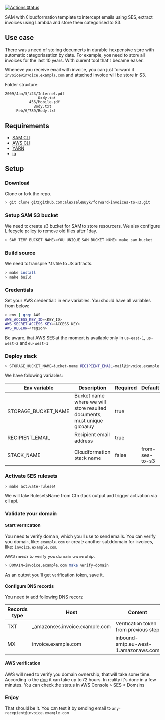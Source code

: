 [![Actions Status](https://github.com/alexzelenuyk/forward-invoice-to-s3/workflows/lambda/badge.svg)](https://github.com/alexzelenuyk/forward-invoice-to-s3/actions)

SAM with Cloudformation template to intercept emails using SES, extract invoices using Lambda and store them categorised to S3.

## Use case

There was a need of storing documents in durable inexpensive store with automatic categoriasation by date.
For example, you need to store all invoices for the last 10 years.
With current tool that's became easier.

Wheneve you receive email with invoice, you can just forward it `invoice@invoice.example.com` and attached invoice will be store in S3.

Folder structure:

```
2009/Jan/5/i23/Internet.pdf
               Body.txt
           456/Mobile.pdf
             Body.txt
     Feb/6/789/Body.txt
```

## Requirements

- [SAM CLI](https://docs.aws.amazon.com/serverless-application-model/latest/developerguide/serverless-sam-cli-install.html)
- [AWS CLI](https://docs.aws.amazon.com/cli/latest/userguide/cli-chap-install.html)
- [YARN](https://yarnpkg.com/lang/en/docs/install/#mac-stable)
- [jq](https://stedolan.github.io/jq/)

## Setup

### Download

Clone or fork the repo.

```bash
> git clone git@github.com:alexzelenuyk/forward-invoices-to-s3.git
```

### Setup SAM S3 bucket

We need to create s3 bucket for SAM to store resourcers.
We also configure Lifecycle policy to remove old files after 1day.

```bash
> SAM_TEMP_BUCKET_NAME=<YOU_UNIQUE_SAM_BUCKET_NAME> make sam-bucket
```

### Build source

We need to transpile \*.ts file to JS artifacts.

```bash
> make install
> make build
```

### Credentials

Set your AWS credentials in env variables.
You should have all variables from below:

```bash
> env | grep AWS
AWS_ACCESS_KEY_ID=<KEY_ID>
AWS_SECRET_ACCESS_KEY=<ACCESS_KEY>
AWS_REGION=<region>
```

Be aware, that AWS SES at the moment is available only in `us-east-1`, `us-west-2` and `eu-west-1`

### Deploy stack

```bash
> STORAGE_BUCKET_NAME=bucket-name RECIPIENT_EMAIL=mail@invoice.example.com make deploy
```

We have following variables:

| Env variable        | Description                                                              | Required | Default        |
| ------------------- | ------------------------------------------------------------------------ | -------- | -------------- |
| STORAGE_BUCKET_NAME | Bucket name where we will store resulted documents, must unique globaluy | true     |                |
| RECIPIENT_EMAIL | Recipient email address | true     |                |
| STACK_NAME          | Cloudformation stack name                                                | false    | from-ses-to-s3 |

### Activate SES rulesets

```bash
> make activate-ruleset
```

We will take RulesetsName from Cfn stack output and trigger activation via cli api.

### Validate your domain

#### Start verification

You need to verify domain, which you'll use to send emails.
You can verify you domain, like: `example.com` or create another subddomain for invoices, like: `invoice.example.com`.

AWS needs to verify you domain ownership.

```bash
> DOMAIN=invoice.example.com make verify-domain
```

As an output you'll get verification token, save it.

#### Configure DNS records

You need to add following DNS recors:

| Records type | Host                            | Content                               |
| ------------ | ------------------------------- | ------------------------------------- |
| TXT          | \_amazonses.invoice.example.com | Verification token from previous step |
| MX           | invoice.example.com             | inbound-smtp.eu-west-1.amazonaws.com  |

#### AWS verification

AWS will need to verify you domain ownership, that will take some time.
According to the [doc](https://docs.aws.amazon.com/ses/latest/DeveloperGuide/verify-domain-procedure.html) it can take up to 72 hours.
In reality it's done in a few minutes. You can check the status in AWS Console > SES > Domains

### Enjoy

That should be it. You can test it by sending email to `any-recepient@invoice.example.com`

